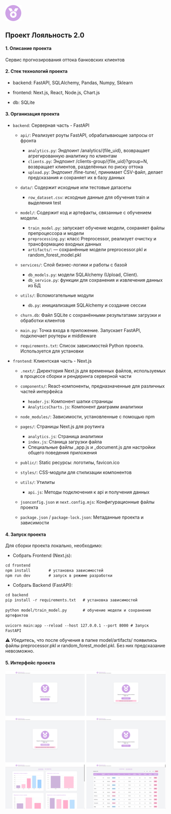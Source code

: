 ![](frontend%2Fpublic%2Ffavicon.ico)


## Проект Лояльность 2.0


#### 1. Описание проекта

Сервис прогнозирования оттока банковских клиентов


#### 2. Стек технологий проекта

- backend: FastAPI, SQLAlchemy, Pandas, Numpy, Sklearn

- frontend: Next.js, React, Node.js, Chart.js

- db: SQLite

#### 3. Организация проекта 

- `backend`: Серверная часть - FastAPI

    - `api/`: Реализует роуты FastAPI, обрабатывающие запросы от фронта
        - `analytics.py`:  Эндпоинт /analytics/{file_uid}, возвращает агрегированную аналитику по клиентам
        - `clients.py`:  Эндпоинт /clients-group/{file_uid}?group=N, возвращает клиентов, разделённых по риску оттока
        - `upload.py`: Эндпоинт /fine-tune/, принимает CSV-файл, делает предсказания и сохраняет их в базу данных

    - `data/`: Содержит исходные или тестовые датасеты
        - `row_dataset.csv`:  исходные данные для обучения train и выделения test 

    - `model/`: Содержит код и артефакты, связанные с обучением модели.
        - `train_model.py`:  запускает обучение модели, сохраняет файлы препроцессора и модели
        - `preprocessing.py`:  класс Preprocessor, реализует очистку и трансформацию входных данных
        - `artifacts/`:  — сохранённые модели preprocessor.pkl и random_forest_model.pkl

    - `services/`: Слой бизнес-логики и работы с базой
        - `db_models.py`:   модели SQLAlchemy (Upload, Client).
        - `db_service.py`:  функции для сохранения и извлечения данных из БД

    - `utils/`: Вспомогательные модули
        - `db.py`:  инициализация SQLAlchemy и создание сессии 


    - `churn.db`: Файл SQLite с сохранёнными результатами загрузки и обработки клиентов
    - `main.py`: Точка входа в приложение. Запускает FastAPI, подключает роутеры и middleware
    - `requirements.txt`: Список зависимостей Python проекта. Используется для установки
  
- `frontend`: Клиентская часть - Next.js

    - `.next/`: Директория Next.js для временных файлов, используемых в процессе сборки и рендеринга серверной части
  
    - `components/`: React-компоненты, предназначенные для различных частей интерфейса
        - `header.js`: Компонент шапки страницы
        - `AnalyticsCharts.js`: Компонент диаграмм аналитики
      
    - `node_modules/`: Зависимости, установленные с помощью npm
  
    - `pages/`: Страницы Next.js для роутинга
        - `analytics.js`: Страница аналитики
        - `index.js`: Станица загрузки файла
        - Специальные файлы _app.js и _document.js для настройки общего поведения приложения

    - `public/`: Static ресурсы: логотипы, favicon.ico

    - `styles/`: CSS-модули для стилизации компонентов

    -  `utils/`: Утилиты
        - `api.js`: Методы подключения к api и получения данных

    - `jsonconfig.json` и `next.config.mjs`: Конфигурационные файлы проекта

    - `package.json` / `package-lock.json`: Метаданные проекта и зависимости


#### 4. Запуск проекта

Для сборки проекта локально, необходимо:

- Собрать Frontend (Next.js):

```
cd frontend
npm install        # установка зависимостей
npm run dev        # запуск в режиме разработки
```

- Собрать Backend (FastAPI):

```
cd backend
pip install -r requirements.txt   # установка зависимостей

python model/train_model.py       # обучение модели и сохранение артефактов

uvicorn main:app --reload --host 127.0.0.1 --port 8000 # Запуск FastAPI
```
⚠️ Убедитесь, что после обучения в папке model/artifacts/ появились файлы preprocessor.pkl и random_forest_model.pkl. Без них предсказание невозможно.


#### 5. Интерфейс проекта
![](frontend%2Fpublic%2Fui.png)
